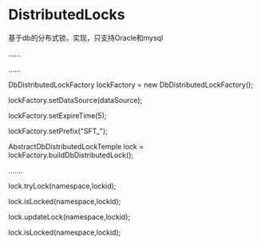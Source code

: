 # DistributedLocks
基于db的分布式锁，实现，只支持Oracle和mysql

......

......



DbDistributedLockFactory lockFactory = new DbDistributedLockFactory();

lockFactory.setDataSource(dataSource);

lockFactory.setExpireTime(5);

lockFactory.setPrefix("SFT_");

AbstractDbDistributedLockTemple lock = lockFactory.buildDbDistributedLock();



.......

lock.tryLock(namespace,lockid);

lock.isLocked(namespace,lockid);

lock.updateLock(namespace,lockid);

lock.isLocked(namespace,lockid);

